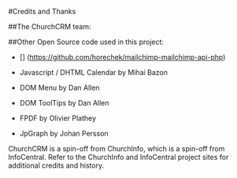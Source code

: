 #Credits and Thanks

##The ChurchCRM team:


##Other Open Source code used in this project:
* [] (https://github.com/horechek/mailchimp-mailchimp-api-php)

*	Javascript / DHTML Calendar by Mihai Bazon
*	DOM Menu by Dan Allen
*	DOM ToolTips by Dan Allen
*	FPDF by Olivier Plathey
*	JpGraph by Johan Persson

ChurchCRM is a spin-off from ChurchInfo, which is a spin-off from InfoCentral.  Refer to the ChurchInfo and InfoCentral project sites for additional credits and history.
